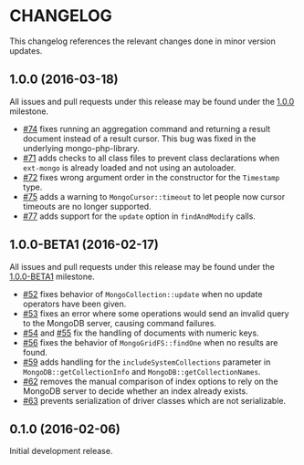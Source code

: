 CHANGELOG
=========

This changelog references the relevant changes done in minor version updates.

1.0.0 (2016-03-18)
------------------

All issues and pull requests under this release may be found under the
[1.0.0](https://github.com/alcaeus/mongo-php-adapter/issues?q=milestone%3A1.0.0)
milestone.

 * [#74](https://github.com/alcaeus/mongo-php-adapter/pull/74) fixes running an
 aggregation command and returning a result document instead of a result cursor.
 This bug was fixed in the underlying mongo-php-library.
 * [#71](https://github.com/alcaeus/mongo-php-adapter/pull/71) adds checks to
 all class files to prevent class declarations when `ext-mongo` is already
 loaded and not using an autoloader.
 * [#72](https://github.com/alcaeus/mongo-php-adapter/pull/72) fixes wrong
 argument order in the constructor for the `Timestamp` type.
 * [#75](https://github.com/alcaeus/mongo-php-adapter/pull/75) adds a warning to
 `MongoCursor::timeout` to let people now cursor timeouts are no longer supported.
 * [#77](https://github.com/alcaeus/mongo-php-adapter/pull/77) adds support for
 the `update` option in `findAndModify` calls.

1.0.0-BETA1 (2016-02-17)
------------------------

All issues and pull requests under this release may be found under the
[1.0.0-BETA1](https://github.com/alcaeus/mongo-php-adapter/issues?q=milestone%3A1.0.0-BETA1)
milestone.

 * [#52](https://github.com/alcaeus/mongo-php-adapter/pull/52) fixes behavior of
 `MongoCollection::update` when no update operators have been given.
 * [#53](https://github.com/alcaeus/mongo-php-adapter/pull/53) fixes an error
 where some operations would send an invalid query to the MongoDB server,
 causing command failures.
 * [#54](https://github.com/alcaeus/mongo-php-adapter/pull/54) and
 [#55](https://github.com/alcaeus/mongo-php-adapter/pull/55) fix the handling of
 documents with numeric keys.
 * [#56](https://github.com/alcaeus/mongo-php-adapter/pull/56) fixes the
 behavior of `MongoGridFS::findOne` when no results are found.
 * [#59](https://github.com/alcaeus/mongo-php-adapter/pull/59) adds handling for
 the `includeSystemCollections` parameter in `MongoDB::getCollectionInfo` and
 `MongoDB::getCollectionNames`.
 * [#62](https://github.com/alcaeus/mongo-php-adapter/pull/62) removes the
 manual comparison of index options to rely on the MongoDB server to decide
 whether an index already exists.
 * [#63](https://github.com/alcaeus/mongo-php-adapter/pull/63) prevents
 serialization of driver classes which are not serializable.

0.1.0 (2016-02-06)
------------------

Initial development release.

